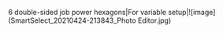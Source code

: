 6 double-sided job power hexagons|For variable setup|![image](SmartSelect_20210424-213843_Photo Editor.jpg)